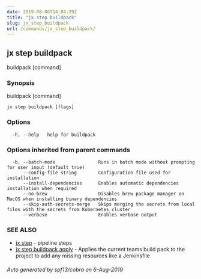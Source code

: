 ```yaml
---
date: 2019-08-06T14:04:29Z
title: "jx step buildpack"
slug: jx_step_buildpack
url: /commands/jx_step_buildpack/
---
```

## jx step buildpack

buildpack [command]

### Synopsis

buildpack [command]

```
jx step buildpack [flags]
```

### Options

```
  -h, --help   help for buildpack
```

### Options inherited from parent commands

```
  -b, --batch-mode                Runs in batch mode without prompting for user input (default true)
      --config-file string        Configuration file used for installation
      --install-dependencies      Enables automatic dependencies installation when required
      --no-brew                   Disables brew package manager on MacOS when installing binary dependencies
      --skip-auth-secrets-merge   Skips merging the secrets from local files with the secrets from Kubernetes cluster
      --verbose                   Enables verbose output
```

### SEE ALSO

* [jx step](/commands/jx_step/)	 - pipeline steps
* [jx step buildpack apply](/commands/jx_step_buildpack_apply/)	 - Applies the current teams build pack to the project to add any missing resources like a Jenkinsfile

###### Auto generated by spf13/cobra on 6-Aug-2019

